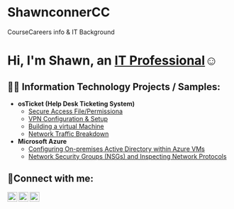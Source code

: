 # ShawnconnerCC
CourseCareers info &amp; IT Background 
<h1>Hi, I'm Shawn, an <a href="https://www.linkedin.com/in/rashawn-conner-00a2868a/">IT Professional</a>☺</h1>

<h2>👨‍💻 Information Technology Projects / Samples:</h2>

- <b>osTicket (Help Desk Ticketing System)</b>
  - [Secure Access File/Permissiona](https://github.com/ShawnC192Xx/Secure_Access)
  - [VPN Configuration & Setup](https://github.com/joshmadakorcc/osticket-prereqs)
  - [Building a virtual Machine](https://github.com/joshmadakorcc/post-install-config)
  - [Network Traffic Breakdown](https://github.com/ShawnC192Xx/Network-traffic-Analysis)
- <b>Microsoft Azure</b>
  - [Configuring On-premises Active Directory within Azure VMs](https://github.com/ShawnC192Xx/AD_SetupLab)
  - [Network Security Groups (NSGs) and Inspecting Network Protocols](https://github.com/ShawnC192Xx/Network_Traffic)

<h2>🤳Connect with me:</h2>

[<img align="left" alt="Shawn | Twitter" width="22px" src="https://cdn.jsdelivr.net/npm/simple-icons@v3/icons/twitter.svg" />][twitter]
[<img align="left" alt="Shawn | LinkedIn" width="22px" src="https://cdn.jsdelivr.net/npm/simple-icons@v3/icons/linkedin.svg" />][linkedin]
[<img align="left" alt="Shawn | Instagram" width="22px" src="https://cdn.jsdelivr.net/npm/simple-icons@v3/icons/instagram.svg" />][instagram]

[twitter]: https://twitter.com/Shawn_Conner_30
[instagram]: https://www.instagram.com/coursecareers/
[linkedin]: https://www.linkedin.com/in/rashawn-conner-00a2868a/
